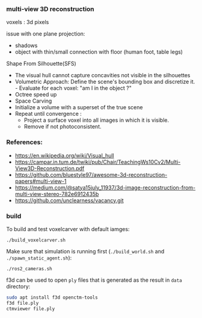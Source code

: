 ### multi-view 3D reconstruction

voxels : 3d pixels

issue with one plane projection:

- shadows
- object with thin/small connection with floor (human foot, table legs)

Shape From Silhouette(SFS)

- The visual hull cannot capture concavities not visible in the silhouettes
- Volumetric Approach: Define the scene's bounding box and discretize it. - Evaluate for each voxel: "am I in the object ?"
- Octree speed up
- Space Carving
- Initialize a volume with a superset of the true scene
- Repeat until convergence :
  - Project a surface voxel into all images in which it is visible.
  - Remove if not photoconsistent.

### References:

- https://en.wikipedia.org/wiki/Visual_hull
- https://campar.in.tum.de/twiki/pub/Chair/TeachingWs10Cv2/Multi-View3D-Reconstruction.pdf
- https://github.com/bluestyle97/awesome-3d-reconstruction-papers#multi-view-1
- https://medium.com/@satya15july_11937/3d-image-reconstruction-from-multi-view-stereo-782e6912435b
- https://github.com/unclearness/vacancy.git

### build

To build and test voxelcarver with default iamges:

```
./build_voxelcarver.sh
```

Make sure that simulation is running first (`./build_world.sh` and `./spawn_static_agent.sh`):

```
./ros2_cameras.sh
```

f3d can be used to open `ply` files that is generated as the result in `data` directory:

```bash
sudo apt install f3d openctm-tools
f3d file.ply
ctmviewer file.ply
```
